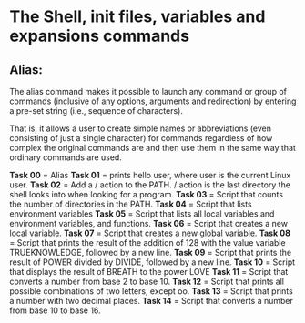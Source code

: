 # The Shell, init files, variables and expansions commands

## Alias:
The alias command makes it possible to launch any command or group of commands (inclusive of any options, arguments and redirection) by entering a pre-set string (i.e., sequence of characters).

That is, it allows a user to create simple names or abbreviations (even consisting of just a single character) for commands regardless of how complex the original commands are and then use them in the same way that ordinary commands are used.

**Task 00** = Alias
**Task 01** =  prints hello user, where user is the current Linux user. 
**Task 02** = Add a / action to the PATH. / action is the last directory the shell looks into when looking for a program.
**Task 03** =  Script that counts the number of directories in the PATH.
**Task 04** = Script that lists environment variables
**Task 05** = Script that lists all local variables and environment variables, and functions.
**Task 06** =  Script that creates a new local variable.
**Task 07** = Script that creates a new global variable.
**Task 08** = Script that prints the result of the addition of 128 with the value variable TRUEKNOWLEDGE, followed by a new line.
**Task 09** = Script that prints the result of POWER divided by DIVIDE, followed by a new line.
**Task 10** = Script that displays the result of BREATH to the power LOVE
**Task 11** = Script that converts a number from base 2 to base 10.
**Task 12** = Script that prints all possible combinations of two letters, except oo.
**Task 13** = Script that prints a number with two decimal places.
**Task 14** =   Script that converts a number from base 10 to base 16.
